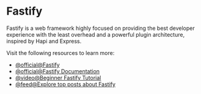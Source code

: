 # Fastify

Fastify is a web framework highly focused on providing the best developer experience with the least overhead and a powerful plugin architecture, inspired by Hapi and Express.

Visit the following resources to learn more:

- [@official@Fastify](https://www.fastify.io/)
- [@official@Fastify Documentation](https://www.fastify.io/docs/latest/)
- [@video@Beginner Fastify Tutorial](https://www.youtube.com/watch?v=Lk-uVEVGxOA)
- [@feed@Explore top posts about Fastify](https://app.daily.dev/tags/fastify?ref=roadmapsh)